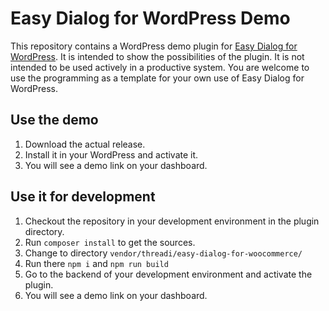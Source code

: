 # Easy Dialog for WordPress Demo

This repository contains a WordPress demo plugin for [Easy Dialog for WordPress](https://github.com/threadi/easy-dialog-for-wordpress). It is intended to show the possibilities of the plugin. It is not intended to be used actively in a productive system. You are welcome to use the programming as a template for your own use of Easy Dialog for WordPress.

## Use the demo

1. Download the actual release.
2. Install it in your WordPress and activate it.
3. You will see a demo link on your dashboard.

## Use it for development

1. Checkout the repository in your development environment in the plugin directory.
2. Run `composer install` to get the sources.
3. Change to directory `vendor/threadi/easy-dialog-for-woocommerce/`
4. Run there `npm i` and `npm run build`
5. Go to the backend of your development environment and activate the plugin.
6. You will see a demo link on your dashboard.
